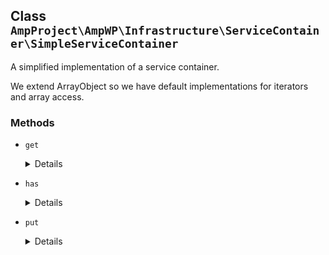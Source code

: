 ## Class `AmpProject\AmpWP\Infrastructure\ServiceContainer\SimpleServiceContainer`

A simplified implementation of a service container.

We extend ArrayObject so we have default implementations for iterators and array access.

### Methods
* `get`

	<details>

	```php
	public get( $id )
	```

	Find a service of the container by its identifier and return it.


	</details>
* `has`

	<details>

	```php
	public has( $id )
	```

	Check whether the container can return a service for the given identifier.


	</details>
* `put`

	<details>

	```php
	public put( $id, Service $service )
	```

	Put a service into the container for later retrieval.


	</details>
